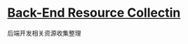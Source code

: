 # [Back-End Resource Collectin](https://github.com/Dream4ever/Coding-Life/blob/master/Back-End/Back-End%20Resource%20Collection.md)
后端开发相关资源收集整理
